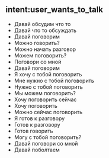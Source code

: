 ## intent:user_wants_to_talk
- Давай обсудим что то
- Давай что то обсуждать
- Давай поговорим
- Можно говорить?
- Можно начать разговор
- Можем поговорить?
- Поговори со мной
- Давай поговорим
- Я хочу с тобой поговорить
- Мне нужно с тобой поговорить
- Нужно с тобой поговорить
- Мы можем поговорить?
- Хочу поговорить сейчас
- Хочу поговорить
- Можно сейчас поговорить
- Я готов к разговору
- Готов к разговору
- Готов говорить
- Могу с тобой поговорить?
- Давай поговори со мной
- Давай поболтаем